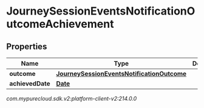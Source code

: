 # JourneySessionEventsNotificationOutcomeAchievement


## Properties

| Name | Type | Description | Notes |
| ------------ | ------------- | ------------- | ------------- |
| **outcome** | [**JourneySessionEventsNotificationOutcome**](JourneySessionEventsNotificationOutcome) |  |  [optional] |
| **achievedDate** | [**Date**](Date) |  |  [optional] |




_com.mypurecloud.sdk.v2:platform-client-v2:214.0.0_
